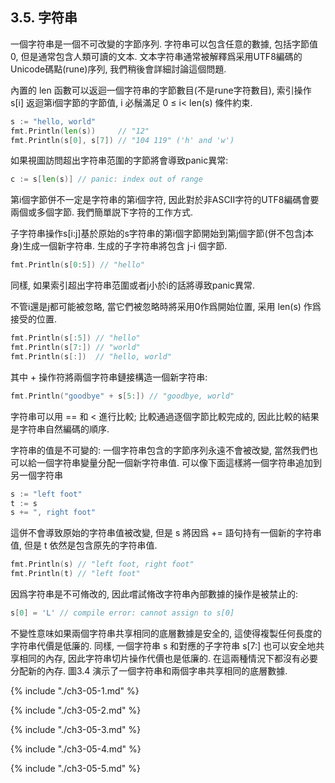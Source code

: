 ## 3.5. 字符串

一個字符串是一個不可改變的字節序列. 字符串可以包含任意的數據, 包括字節值0, 但是通常包含人類可讀的文本. 文本字符串通常被解釋爲采用UTF8編碼的Unicode碼點(rune)序列, 我們稍後會詳細討論這個問題.

內置的 len 函數可以返迴一個字符串的字節數目(不是rune字符數目), 索引操作 s[i] 返迴第i個字節的字節值, i 必鬚滿足 0 ≤ i< len(s) 條件約束.

```Go
s := "hello, world"
fmt.Println(len(s))     // "12"
fmt.Println(s[0], s[7]) // "104 119" ('h' and 'w')
```

如果視圖訪問超出字符串范圍的字節將會導致panic異常:

```Go
c := s[len(s)] // panic: index out of range
```

第i個字節併不一定是字符串的第i個字符, 因此對於非ASCII字符的UTF8編碼會要兩個或多個字節. 我們簡單説下字符的工作方式.

子字符串操作s[i:j]基於原始的s字符串的第i個字節開始到第j個字節(併不包含j本身)生成一個新字符串. 生成的子字符串將包含 j-i 個字節.

```Go
fmt.Println(s[0:5]) // "hello"
```

同樣, 如果索引超出字符串范圍或者j小於i的話將導致panic異常.

不管i還是j都可能被忽略, 當它們被忽略時將采用0作爲開始位置, 采用 len(s) 作爲接受的位置.

```Go
fmt.Println(s[:5]) // "hello"
fmt.Println(s[7:]) // "world"
fmt.Println(s[:])  // "hello, world"
```

其中 + 操作符將兩個字符串鏈接構造一個新字符串:

```Go
fmt.Println("goodbye" + s[5:]) // "goodbye, world"
```

字符串可以用 == 和 < 進行比較; 比較通過逐個字節比較完成的, 因此比較的結果是字符串自然編碼的順序.


字符串的值是不可變的: 一個字符串包含的字節序列永遠不會被改變, 當然我們也可以給一個字符串變量分配一個新字符串值. 可以像下面這樣將一個字符串追加到另一個字符串

```Go
s := "left foot"
t := s
s += ", right foot"
```

這併不會導致原始的字符串值被改變, 但是 s 將因爲 += 語句持有一個新的字符串值, 但是 t 依然是包含原先的字符串值.

```Go
fmt.Println(s) // "left foot, right foot"
fmt.Println(t) // "left foot"
```

因爲字符串是不可脩改的, 因此嚐試脩改字符串內部數據的操作是被禁止的:

```Go
s[0] = 'L' // compile error: cannot assign to s[0]
```

不變性意味如果兩個字符串共享相同的底層數據是安全的, 這使得複製任何長度的字符串代價是低廉的. 同樣, 一個字符串 s 和對應的子字符串 s[7:] 也可以安全地共享相同的內存, 因此字符串切片操作代價也是低廉的. 在這兩種情況下都沒有必要分配新的內存. 圖3.4 演示了一個字符串和兩個字串共享相同的底層數據.


{% include "./ch3-05-1.md" %}

{% include "./ch3-05-2.md" %}

{% include "./ch3-05-3.md" %}

{% include "./ch3-05-4.md" %}

{% include "./ch3-05-5.md" %}



